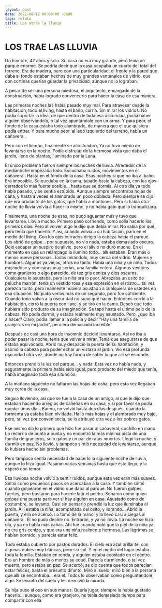 ```yaml
---
layout: post
date: 2021-06-12 00:00:00 -0600
tags: relato
title: Los atrae la lluvia
---
```


# LOS TRAE LAS LLUVIA

Un hombre, 42 años y solo. Su casa no era muy grande, pero tenía un
parque enorme. Se podría decir que la casa ocupaba un cuarto del total
del terreno. Era de madera, pero con una particularidad: el frente y la
pared que daba al fondo estaban hechos de muy grandes ventanales de
vidrio, que con cortinas querían guardar la privacidad, aunque no lo
lograban.

A pesar de ser una persona miedosa, el arquitecto, encargado de la
construcción, había logrado convencerlo para hacer la casa de esa
manera.

Las primeras noches las había pasado muy mal. Para atravesar desde la
habitación, todo el living, hasta el baño, corría. Sin mirar los
vidrios. No podía soportar la idea, de que dentro de toda esa
oscuridad, podía haber alguien observándolo, o tal vez apuntándole con
un arma. Y para peor, el fondo de la casa estaba todo alambrado, de
manera que el que quisiera podía entrar. Y para mucho peor, al lado
izquierdo del terreno, había un cañaveral.

Pero con el tiempo, finalmente se acostumbró. Ya no tuvo miedo de
levantarse en la noche. Podía disfrutar de la hermosa vista que daba el
jardín, lleno de plantas, iluminado por la Luna.

El único problema fueron siempre las noches de lluvia. Alrededor de la
medianoche empezaba todo. Escuchaba ruidos, movimientos en el
cañaveral. Hasta en el fondo de la casa. Esas noches si que no iba al
baño. Era imposible. Se quedaba en la cama, tapado hasta la cabeza, con
los ojos cerrados lo más fuerte posible... hasta que se dormía. Al otro
día ya todo había pasado, y se sentía estúpido. Aunque siempre
encontraba hojas de caña, y hasta a veces el alambrado un poco doblado.
Pero siempre se dijo que era producto de los gatos, que había a
montones. Pero si había otra noche de lluvia volvía a hacer lo mismo, y
no había gato que lo tranquilizara.

Finalmente, una noche de esas, no pudo aguantar más y tuvo que
levantarse. Llovía mucho. Primero pasó corriendo, como solía hacerlo
los primeros días. Pero al volver, algo le dijo que debía mirar. No
sabía por qué, pero tenía que hacerlo. Y así, cuando volvía a su
habitación, paró en el medio del living. Con los ojos cerrados dirigió
la cabeza hacia el parque. Los abrió de golpe... por supuesto, no vio
nada, estaba demasiado oscuro. Dejó escapar un suspiro de alivio, pero
el alivio no duró mucho. En el momento en que un relámpago lo iluminó
todo... allí estaban. Eran más o menos nueve personas. Todas mirándolo,
muy cerca del vidrio. Mujeres y hombres. Algunos ya viejos, otros no
tanto. Había una niña y un niño. Todos mojándose y con caras muy
serias, una familia entera. Algunos vestidos como granjeros o algo
parecido, de tez gris ceniza y ojos oscuros. Cualquiera lo asustaba,
pero la niña era lo peor. Abrazaba un osito de peluche marrón, tenía un
vestido rosa y esa expresión en el rostro... tal vez parezca tonto,
pero realmente hubiera asustado a cualquiera de ustedes en esa
situación. No pudo verlos más de un segundo, pero fue suficiente.
Cuando todo volvió a la oscuridad no supo qué hacer. Entonces corrió a
la habitación, cerró la puerta con llave, y se tiró en la cama. Deseó
que todo hubiera sido producto de su imaginación. Se tapó hasta el
ultimo pelo de la cabeza. No podía dormir, y estaba realmente muy
asustado. Pero, ¿que iba a hacer? Claro, podía llamar a la policía y
decir "Hay una familia de granjeros en mi jardín", pero era demasiado
increíble.

Después de casi una hora de insomnio decidió levantarse. Así no iba a
poder pasar la noche, tenía que volver a mirar. Tenía que asegurarse de
que estaba equivocado. Abrió muy despacio la puerta de su habitación, y
asomó la cabeza para poder echar un vistazo al jardín. Vio esa profunda
oscuridad otra vez, donde no hay forma de saber lo que allí se esconde.

Entonces prendió la luz del parque... y nada. Esta vez no había nada, y
seguramente la primera había sido igual, pero producto del miedo que
tenía, había imaginado toda esa situación.

A la mañana siguiente no faltaron las hojas de caña, pero esta vez
llegaban muy cerca de la casa.

Seguía lloviendo, así que se fue a la casa de un amigo, al que le dijo
que estaban haciendo arreglos de cañerías en su casa, y si por favor se
podía quedar unos días. Bueno, no volvió hasta dos días después, cuando
la tormenta ya estaba bien olvidada. Halló más hojas y el alambrado muy
bajo, pero, tal vez por conveniencia, se lo atribuyó otra vez a los
pobres gatos.

Ese mismo día lo primero que hizo fue pasar al cañaveral, cuchillo en
mano. Lo recorrió de punta a punta y no encontró la más mínima pista de
una familia de granjeros, solo gatos y un par de ratas muertas. Llegó
la noche, y durmió en paz. No llovió, y tampoco sintió necesidad de
levantarse, aunque lo hubiera hecho sin problemas.

Pero tampoco sentía necesidad de hacerlo la siguiente noche de lluvia,
aunque lo hizo igual. Pasaron varias semanas hasta que ésta llegó, y la
esperó con temor.

Esa lluviosa noche volvió a sentir ruidos, aunque esta vez eran más
suaves. Sintió como pequeños pasos se acercaban a la casa. Y también
sintió cuando golpearon en el vidrio que daba al parque. No fueron
golpes fuertes, pero bastaron para hacerle latir el pecho. Sonaron como
quien golpea una puerta para ver si hay alguien en casa. Asustado como
de costumbre, se levantó. Casi sin pensarlo prendió la luz que
iluminaba el jardín. Allí estaba la niña, acompañada del osito, y
llorando... Abrió la puerta, y ella se acercó. Lo tomó de la mano, y lo
llevó casi a ciegas al cañaveral. Él no pudo decirle no. Entraron, y ya
no llovía. La noche se hizo día, y ya no había más cañas. Ahí fue
cuando notó que la piel de la niña ya no era gris ceniza, y que era una
niña realmente hermosa. Las lágrimas se habían borrado, y parecía estar
feliz.

Todo estaba cubierto por pastos dorados. El cielo era azul brillante,
con algunas nubes muy blancas, pero sin sol. Y en el medio del lugar
estaba toda la familia. Estaban en ronda, y alguien estaba acostado en
el centro. Era un hombre de más o menos su edad. Parecía durmiendo, o
tal vez muerto, pero estaba en paz. Se acercó, se dio cuenta que todos
parecían estar felices, hasta el presunto difunto. Miró al suelo, miró
bien a la persona que allí se encontraba... era él. Todos lo observaban
como preguntándole algo. Se levanto del suelo y les devolvió la mirada.

Su hija puso el oso en sus manos. Quería jugar, siempre le había
gustado hacerlo... aunque, como era granjero, no tenía demasiado tiempo
para compartir con ella.